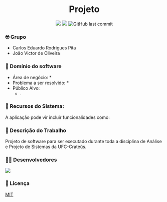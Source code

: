 <h1 align="center">Projeto </h1>

<div align="center">
  <img src="https://img.shields.io/badge/license-MIT-blue"/>
  <img src="https://img.shields.io/github/contributors/carlosedu757/aps"/>
  <img alt="GitHub last commit" src="https://img.shields.io/github/last-commit/carlosedu757/aps">
</div>

### 🤓 Grupo
* Carlos Eduardo Rodrigues Pita
* João Victor de Oliveira

### :hammer: Domínio do software
* Área de negócio:
  * 
* Problema a ser resolvido:
  * 
* Público Alvo:
  * .

### 📂 Recursos do Sistema:
A aplicação pode vir incluir funcionalidades como:



### :page_facing_up: Descrição do Trabalho
Projeto de software para ser executado durante toda a disciplina de Análise e Projeto de Sistemas da UFC-Crateús.

### 👨‍💻 Desenvolvedores
<a href="https://github.com/carlosedu757/aps/graphs/contributors">
  <img src="https://contrib.rocks/image?repo=carlosedu757/aps" />
</a>

### 📔 Licença
[MIT](LICENSE)
